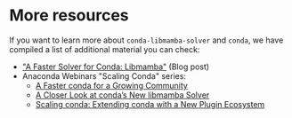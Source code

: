 # More resources

If you want to learn more about `conda-libmamba-solver` and `conda`, we have compiled a list of additional material you can check:

* ["A Faster Solver for Conda: Libmamba"](https://www.anaconda.com/blog/a-faster-conda-for-a-growing-community) (Blog post)
* Anaconda Webinars "Scaling Conda" series:
    * [A Faster conda for a Growing Community](https://anaconda.cloud/a-faster-conda-for-a-growing-community)
    * [A Closer Look at conda’s New libmamba Solver](https://anaconda.cloud/closer-look-at-conda-s-new-libmamba-solver)
    * [Scaling conda: Extending conda with a New Plugin Ecosystem](https://anaconda.cloud/scaling-conda-extending-conda-a-new-plugin-ecosystem)
<!-- * Release video (WIP) -->
